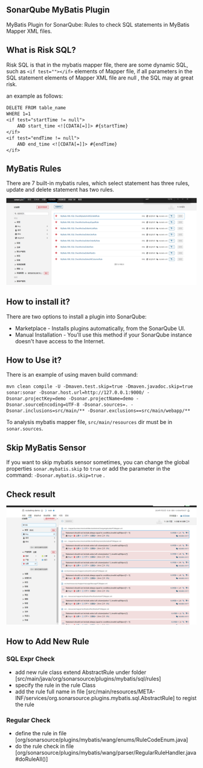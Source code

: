 ## SonarQube MyBatis Plugin
MyBatis Plugin for SonarQube: Rules to check SQL statements in MyBatis Mapper XML files.

## What is Risk SQL?
Risk SQL is that in the mybatis mapper file, there are some dynamic SQL, such as `<if test=""></if>` elements of Mapper file, 
if all parameters in the SQL statement elements of Mapper XML file are null , the SQL may at great risk.

an example as follows:

```
DELETE FROM table_name
WHERE 1=1
<if test="startTime != null">
    AND start_time <![CDATA[=]]> #{startTime}
</if>
<if test="endTime != null">
    AND end_time <![CDATA[=]]> #{endTime}
</if>
```

## MyBatis Rules
There are 7 built-in mybatis rules, which select statement has three rules, update and delete statement has two rules.

![mybatis-rules](images/mybatis-rule.png)

## How to install it?
There are two options to install a plugin into SonarQube:
- Marketplace - Installs plugins automatically, from the SonarQube UI.
- Manual Installation - You'll use this method if your SonarQube instance doesn't have access to the Internet.

## How to Use it?
There is an example of using maven build command:
```
mvn clean compile -U -Dmaven.test.skip=true -Dmaven.javadoc.skip=true sonar:sonar -Dsonar.host.url=http://127.0.0.1:9000/ -Dsonar.projectKey=demo -Dsonar.projectName=demo -Dsonar.sourceEncoding=UTF-8 -Dsonar.sources=. -Dsonar.inclusions=src/main/** -Dsonar.exclusions==src/main/webapp/**
```
To analysis mybatis mapper file, `src/main/resources` dir must be in `sonar.sources`.

## Skip MyBatis Sensor
If you want to skip mybatis sensor sometimes, you can change the global properties `sonar.mybatis.skip` to `true` or add the parameter in the command:
`-Dsonar.mybatis.skip=true` .

## Check result

![mybatis-rules](images/check-result.png)

## How to Add New Rule

### SQL Expr Check

- add new rule class extend AbstractRule under folder [src/main/java/org/sonarsource/plugins/mybatis/sql/rules]
- specify the rule in the rule Class
- add the rule full name in file [src/main/resources/META-INF/services/org.sonarsource.plugins.mybatis.sql.AbstractRule] to regist the rule

### Regular Check

- define the rule in file [org/sonarsource/plugins/mybatis/wang/enums/RuleCodeEnum.java]
- do the rule check in file [org/sonarsource/plugins/mybatis/wang/parser/RegularRuleHandler.java#doRuleAll()]